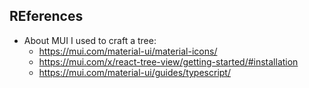 ## REferences

* About MUI I used to craft a tree: 
  * https://mui.com/material-ui/material-icons/
  * https://mui.com/x/react-tree-view/getting-started/#installation
  * https://mui.com/material-ui/guides/typescript/